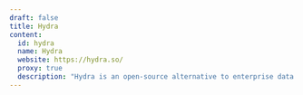 ```yaml
---
draft: false
title: Hydra
content:
  id: hydra
  name: Hydra
  website: https://hydra.so/
  proxy: true
  description: "Hydra is an open-source alternative to enterprise data warehouses and it's simple, fast, and adaptable to your needs."
---
```

